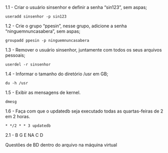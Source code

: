 1.1 - Criar o usuário sinsenhor e definir a senha “sin123”, sem aspas;
```shell
useradd sinsenhor -p sin123
```

1.2 - Crie o grupo “ppesin”, nesse grupo, adicione a senha “ninguemnuncasabera”, sem aspas;
```shell
groupadd ppesin -p ninguemnuncasabera
```

1.3 - Remover o usuário sinsenhor, juntamente com todos os seus arquivos pessoais;
```shell
userdel -r sinsenhor
```

1.4 - Informar o tamanho do diretório /usr em GB;
```shell
du -h /usr
```

1.5 - Exibir as mensagens de kernel.
```shell
dmesg
``` 

1.6 - Faça com que o updatedb seja executado todas as quartas-feiras de 2 em 2 horas.
```shell
* */2 * * 3 updatedb
```

2.1 - B G E NA C D

Questões de BD dentro do arquivo na máquina virtual
